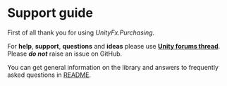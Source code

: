 # Support guide

First of all thank you for using *UnityFx.Purchasing*.

For **help**, **support**, **questions** and **ideas** please use **[Unity forums thread](https://forum.unity.com/threads/tt)**. 
Please **_do not_** raise an issue on GitHub.

You can get general information on the library and answers to frequently asked questions in [README](../README.md).